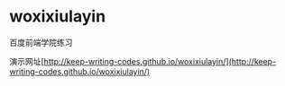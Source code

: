 # woxixiulayin
百度前端学院练习

演示网址[http://keep-writing-codes.github.io/woxixiulayin/](http://keep-writing-codes.github.io/woxixiulayin/)
